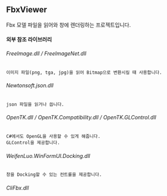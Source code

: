 ## FbxViewer
Fbx 모델 파일을 읽어와 창에 렌더링하는 프로젝트입니다.



#### 외부 참조 라이브러리

  ###### FreeImage.dll / FreeImageNet.dll
    이미지 파일(png, tga, jpg)을 읽어 Bitmap으로 변환시킬 때 사용합니다.

  ###### Newtonsoft.json.dll
    json 파일을 읽거나 씁니다.

  ###### OpenTK.dll / OpenTK.Compatibility.dll / OpenTK.GLControl.dll
    C#에서도 OpenGL을 사용할 수 있게 해줍니다.
    GLControl을 제공합니다.

  ###### WeifenLuo.WinFormUI.Docking.dll
    창을 Docking할 수 있는 컨트롤을 제공합니다.

  ###### CliFbx.dll

